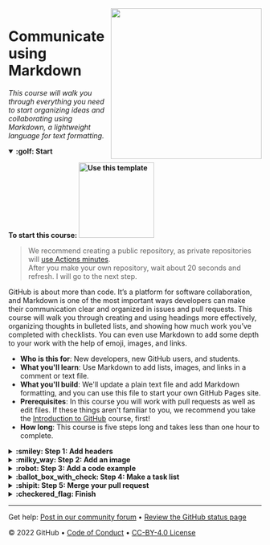 <!--
  <<< Author notes: Header of the course >>>
  Include a 1280×640 image, course title in sentence case, and a concise description in emphasis.
  In your repository settings: enable template repository, add your 1280×640 social image, auto delete head branches.
  Add your open source license, GitHub uses Creative Commons Attribution 4.0 International.
-->

<img src=https://repository-images.githubusercontent.com/138594823/a91ab200-586d-11ea-971b-49617147d94e width=300 align=right>

# Communicate using Markdown

_This course will walk you through everything you need to start organizing ideas and collaborating using Markdown, a lightweight language for text formatting._

<!--
  <<< Author notes: Start of the course >>>
  Include start button, a note about Actions minutes,
  and tell the learner why they should take the course.
  Each step should be wrapped in <details>/<summary>, with an `id` set.
  The start <details> should have `open` as well.
  Do not use quotes on the <details> tag attributes.
-->

<details id=0 open>
<summary><strong>:golf: Start</strong></summary>

**To start this course: [<img width="150" alt="Use this template" src="https://user-images.githubusercontent.com/1221423/148581131-555c0fb8-5361-4450-a760-75fa6219a2fc.png">](https://github.com/githublearn/communicate-using-markdown/generate)**

> We recommend creating a public repository, as private repositories will [use Actions minutes](https://docs.github.com/billing/managing-billing-for-github-actions/about-billing-for-github-actions).<br>
> After you make your own repository, wait about 20 seconds and refresh. I will go to the next step.

GitHub is about more than code. It’s a platform for software collaboration, and Markdown is one of the most important ways developers can make their communication clear and organized in issues and pull requests. This course will walk you through creating and using headings more effectively, organizing thoughts in bulleted lists, and showing how much work you’ve completed with checklists. You can even use Markdown to add some depth to your work with the help of emoji, images, and links.

- **Who is this for**: New developers, new GitHub users, and students.
- **What you'll learn**: Use Markdown to add lists, images, and links in a comment or text file.
- **What you'll build**: We'll update a plain text file and add Markdown formatting, and you can use this file to start your own GitHub Pages site.
- **Prerequisites**: In this course you will work with pull requests as well as edit files. If these things aren't familiar to you, we recommend you take the [Introduction to GitHub](https://github.com/githublearn/introduction-to-github) course, first!
- **How long**: This course is five steps long and takes less than one hour to complete.

</details>

<!--
  <<< Author notes: Step 1 >>>
  Choose 3-5 steps for your course.
  The first step is always the hardest, so pick something easy!
  Link to docs.github.com for further explanations.
  Encourage users to open new tabs for steps!
-->

<details id=1>
<summary><strong>:smiley: Step 1: Add headers</strong></summary>

## Welcome to "Communicate using Markdown!" 👋

**What is _Markdown_**: Markdown is a [lightweight syntax](https://docs.github.com/github/writing-on-github/getting-started-with-writing-and-formatting-on-github/basic-writing-and-formatting-syntax) for communicating on GitHub. You can format text to add heading, lists, **bold**, _italics_, tables, and many other stylings. You can use Markdown most places around GitHub:

- Comments in [issues](https://docs.github.com/issues/tracking-your-work-with-issues/about-issues) and [pull requests](https://docs.github.com/pull-requests/collaborating-with-pull-requests/proposing-changes-to-your-work-with-pull-requests/about-pull-requests)
- Files with the `.md` or `.markdown` extension
- Sharing snippets of text in [Gists](https://docs.github.com/github/writing-on-github/editing-and-sharing-content-with-gists/creating-gists)

**What is a _header_**: A header is a larger bit of text at the beginning of a section. There are six sizes.

### Example

```
# This is an <h1> header, which is the largest
## This is an <h2> header
###### This is an <h6> header, which is the smallest
```

#### How it looks

# This is an `<h1>` header, which is the largest
## This is an `<h2>` header
###### This is an `<h6>` header, which is the smallest

### :keyboard: Activity: Edit your file with headers

1. Open a new browser tab, and work on the steps in your second tab while you read the instructions in this tab.
1. Open the **pull requests** tab.
1. Open the pull request we made for you.
1. In this pull request, click the **Files changed** tab.
1. Select "Edit file" from the three dotted **...** menu in the upper right corner of the file view on `index.md`.
1. On the **Edit file** tab, add a `#`, followed by a **space**, before the content to make it an H1 Header. You can add more headers, using one to six `#` characters followed by a **space**.
1. Above your new content, click **Preview changes**.
1. At the bottom of the page, type a short, meaningful commit message that describes the change you made to the file.
1. Click **Commit changes**.
1. Wait about 20 seconds then refresh this page for the next step.

</details>

<!--
  <<< Author notes: Step 2 >>>
  Start this step by acknowledging the previous step.
  Define terms and link to docs.github.com.
-->

<details id=2>
<summary><strong>:milky_way: Step 2: Add an image</strong></summary>

## Great job adding headers to the file ✨

Let's add an image. Include descriptive text in the square brackets. This text is read aloud for people using screen readers. It's also shown at times when your image doesn't display, such as when there's a poor connection. You can see the syntax for images below:

### Example

```
![Image of Yaktocat](https://octodex.github.com/images/yaktocat.png)
```

#### How it looks

<img alt="Image of Yaktocat" src=https://octodex.github.com/images/yaktocat.png width=400>

### :keyboard: Activity: Adding an image

1. As you did before, edit the file in this pull request.
1. In the file, add the correct Markdown for your image of choice. Don't forget to include alt-text!
1. Use the **Preview** tab to check your markdown formatting.
1. Commit your changes.
1. Wait about 20 seconds then refresh this page for the next step.

</details>

<!--
  <<< Author notes: Step 3 >>>
  Start this step by acknowledging the previous step.
  Define terms and link to docs.github.com.
-->

<details id=3>
<summary><strong>:robot: Step 3: Add a code example</strong></summary>

## Great job adding an image to the file 🎉

In addition to code blocks, some code blocks should be rendered differently depending on the language, such as Javascript or command-line text.

### Example

```sh
$ git init
Initialized empty Git repository in /Users/githublearn/Projects/recipe-repository/.git/
```

#### How it looks

```sh
$ git init
Initialized empty Git repository in /Users/githublearn/Projects/recipe-repository/.git/
```

### :keyboard: Activity: Adding an image

1. As you did before, edit the file in this pull request.
1. In the file, add the correct Markdown for a code example of your choice.
1. Use the **Preview** tab to check your markdown formatting.
1. Commit your changes.
1. Wait about 20 seconds then refresh this page for the next step.

</details>

<!--
  <<< Author notes: Step 4 >>>
  Start this step by acknowledging the previous step.
  Define terms and link to docs.github.com.
-->

<details id=4>
<summary><strong>:ballot_box_with_check: Step 4: Make a task list</strong></summary>

## Great job adding a code example to the file 🥳

**What is a _task list_**: A task list creates checkboxes to check off. They're very useful for tracking issues and pull requests. If you include a task list in the body of an issue or pull request, you'll see a progress indicator in your issue list. The syntax for task lists is very specific. Be sure to include the spaces where required, or else they won't render.

### Example

```
- [x] List syntax is required.
- [x] This item is completed.
- [ ] This item is not complete.
```

#### How it looks

- [x] List syntax is required.
- [x] This item is completed.
- [ ] This item is not complete.

### :keyboard: Activity: Add a task list

GitHub Actions went ahead and made a branch and a pull request for you. So you'll need to add to the file we've created in the branch and we will check your work as you work through this course!

1. Return to your pull request.
1. Use Markdown to create a task list of todo items. Here is an example:
   ```
   - [ ] Turn on GitHub Pages.
   - [ ] Outline my portfolio.
   - [ ] Introduce myself to the world.
   ```
   Remember, a task list starts with the syntax `- [ ] ` and then the task list item. The formatting is specific!
1. Use the **Preview** tab to check your markdown formatting.
1. Commit the changes to the file.
1. Wait about 20 seconds then refresh this page for the next step.

</details>

<!--
  <<< Author notes: Step 5 >>>
  Start this step by acknowledging the previous step.
  Define terms and link to docs.github.com.
-->

<details id=5>
<summary><strong>:shipit: Step 5: Merge your pull request</strong></summary>

## Great job adding a task list to the file ❤️

You can now [merge](https://docs.github.com/get-started/quickstart/github-glossary#merge) your pull request!

### :keyboard: Activity: Merge your pull request

1. Click **Merge pull request**.
1. Wait about 20 seconds then refresh this page for the next step.

</details>

<!--
  <<< Author notes: Finish >>>
  Review what we learned, ask for feedback, provide next steps.
-->

<details id=X>
<summary><strong>:checkered_flag: Finish</strong></summary>

### Congratulations friend, you've completed this course!

<img src=https://octodex.github.com/images/welcometocat.png alt=celebrate width=300 align=right>

Here's a recap of all the tasks you've accomplished in your repository:

1. You learned about Markdown, headings, images, code examples, and tasks lists.
1. You created and merged a Markdown file.
1. You learned an essential GitHub skill. :tada:

### What's next?

- You can enable GitHub Pages and see your Markdown file as a website!
  1. Under your repository name at the upper right, click :gear: **Settings**.
  1. Then on the lower left, click **Pages**.
  1. In the **GitHub Pages** section, use the **Select source** drop-down menu to select `main` as your GitHub Pages publishing source.
  1. Click the **Save** button.
- Learn more about [Markdown](https://docs.github.com/github/writing-on-github).
- We'd love to hear what you thought of this course [in our community forum](https://github.community/c/education/github-learning-lab/34)
- [Take another GitHub Learn course](https://github.com/githublearn).
- [Read the GitHub Getting Started docs](https://docs.github.com/get-started).
- To find projects to contribute to, check out [GitHub Explore](https://github.com/explore).

</details>

<!--
  <<< Author notes: Footer >>>
  Add a link to get support, GitHub status page, code of conduct, license link.
-->

---

Get help: [Post in our community forum](https://github.community/c/education/github-learning-lab/34) &bull; [Review the GitHub status page](https://www.githubstatus.com/)

&copy; 2022 GitHub &bull; [Code of Conduct](https://www.contributor-covenant.org/version/2/1/code_of_conduct/code_of_conduct.md) &bull; [CC-BY-4.0 License](https://creativecommons.org/licenses/by/4.0/legalcode)
